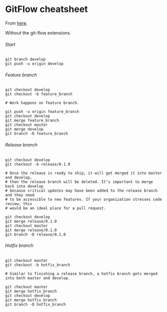 # GitFlow cheatsheet #

From [here](https://www.atlassian.com/git/tutorials/comparing-workflows/gitflow-workflow).

Without the git-flow extensions.

###### Start ######
~~~
git branch develop
git push -u origin develop
~~~

###### Feature branch ######
~~~
git checkout develop
git checkout -b feature_branch

# Work happens on feature branch.

git push -u origin feature_branch
git checkout develop
git merge feature_branch
git checkout master
git merge develop
git branch -D feature_branch
~~~

###### Release branch ######
~~~
git checkout develop
git checkout -b release/0.1.0

# Once the release is ready to ship, it will get merged it into master and develop, 
# then the release branch will be deleted. It’s important to merge back into develop 
# because critical updates may have been added to the release branch and they need 
# to be accessible to new features. If your organization stresses code review, this 
# would be an ideal place for a pull request.

git checkout develop
git merge release/0.1.0
git checkout master
git merge release/0.1.0
git branch -D release/0.1.0
~~~

###### Hotfix branch ######
~~~
git checkout master
git checkout -b hotfix_branch

# Similar to finishing a release branch, a hotfix branch gets merged into both master and develop.

git checkout master
git merge hotfix_branch
git checkout develop
git merge hotfix_branch
git branch -D hotfix_branch
~~~